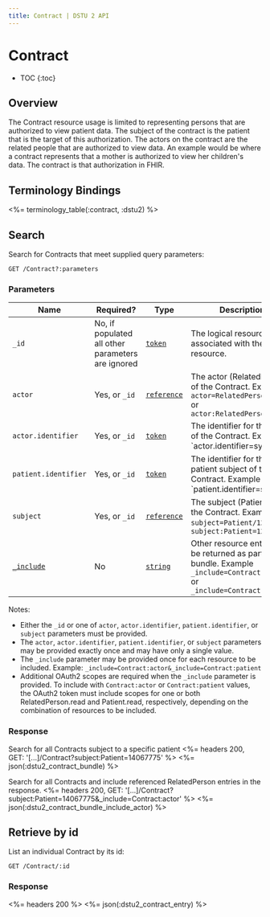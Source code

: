 ```yaml
---
title: Contract | DSTU 2 API
---
```


# Contract

* TOC
{:toc}

## Overview

The Contract resource usage is limited to representing persons that are authorized to view patient data. The subject of the contract is the patient that is the target of this authorization. The actors on the contract are the related people that are authorized to view data. An example would be where a contract represents that a mother is authorized to view her children's data. The contract is that authorization in FHIR.

## Terminology Bindings

<%= terminology_table(:contract, :dstu2) %>

## Search

Search for Contracts that meet supplied query parameters:

    GET /Contract?:parameters

### Parameters

 Name                 | Required?                                                    | Type          | Description
----------------------|--------------------------------------------------------------|---------------|------------------------------------------------------------------------------------------------------------------------------
 `_id`                | No, if populated all other parameters are ignored            | [`token`]     | The logical resource id associated with the resource.
 `actor`              | Yes, or `_id`                                                | [`reference`] | The actor (RelatedPerson) of the Contract. Example: `actor=RelatedPerson/1234` or `actor:RelatedPerson=1234`
 `actor.identifier`   | Yes, or `_id`                                                | [`token`]     | The identifier for the actor of the Contract. Example `actor.identifier=system|1234`
 `patient.identifier` | Yes, or `_id`                                                | [`token`]     | The identifier for the patient subject of the Contract. Example `patient.identifier=system|5678`
 `subject`            | Yes, or `_id`                                                | [`reference`] | The subject (Patient) of the Contract. Example `subject=Patient/1234` or `subject:Patient=1234`
 [`_include`]         | No                                                           | [`string`]    | Other resource entries to be returned as part of the bundle. Example `_include=Contract:actor` or `_include=Contract:patient`

Notes: 

- Either the `_id` or one of `actor`, `actor.identifier`, `patient.identifier`, or `subject` parameters must be provided.
- The `actor`, `actor.identifier`, `patient.identifier`, or `subject` parameters may be provided exactly once and may have only a single value.
- The `_include` parameter may be provided once for each resource to be included. Example: `_include=Contract:actor&_include=Contract:patient`
- Additional OAuth2 scopes are required when the `_include` parameter is provided. To include with `Contract:actor` or `Contract:patient` values, the OAuth2 token must include scopes for one or both RelatedPerson.read and Patient.read, respectively, depending on the combination of resources to be included.

### Response

Search for all Contracts subject to a specific patient
<%= headers 200, GET: '[...]/Contract?subject:Patient=14067775' %>
<%= json(:dstu2_contract_bundle) %>

Search for all Contracts and include referenced RelatedPerson entries in the response.
<%= headers 200, GET: '[...]/Contract?subject:Patient=14067775&_include=Contract:actor' %>
<%= json(:dstu2_contract_bundle_include_actor) %>

## Retrieve by id

List an individual Contract by its id:

    GET /Contract/:id

### Response

<%= headers 200 %>
<%= json(:dstu2_contract_entry) %>

[`reference`]: http://hl7.org/fhir/DSTU2/search.html#reference
[`string`]: http://hl7.org/fhir/DSTU2/search.html#string
[`token`]: http://hl7.org/fhir/DSTU2/search.html#token
[`_include`]: http://hl7.org/fhir/DSTU2/search.html#include

